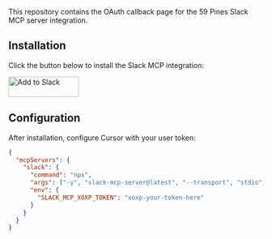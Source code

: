 This repository contains the OAuth callback page for the 59 Pines Slack MCP server integration.

## Installation

Click the button below to install the Slack MCP integration:

<a href="https://slack.com/oauth/v2/authorize?client_id=137040525284.9172153638244&scope=channels:read&user_scope=channels:history,channels:read,chat:write,groups:history,groups:read,im:history,im:read,mpim:history,mpim:read,users:read&redirect_uri=https://59pines.github.io/slack-mcp-integration/slack/oauth-success.html">
  <img alt="Add to Slack" height="40" width="139" src="https://platform.slack-edge.com/img/add_to_slack.png" srcSet="https://platform.slack-edge.com/img/add_to_slack.png 1x, https://platform.slack-edge.com/img/add_to_slack@2x.png 2x" />
</a>

## Configuration

After installation, configure Cursor with your user token:

```json
{
  "mcpServers": {
    "slack": {
      "command": "npx",
      "args": ["-y", "slack-mcp-server@latest", "--transport", "stdio"],
      "env": {
        "SLACK_MCP_XOXP_TOKEN": "xoxp-your-token-here"
      }
    }
  }
}
```
